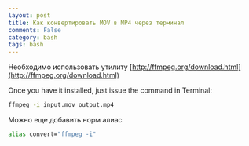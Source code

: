 ```yaml
---
layout: post
title: Как конвертировать MOV в MP4 через терминал
comments: False
category: bash
tags: bash
---
```


Необходимо использовать утилиту [http://ffmpeg.org/download.html](http://ffmpeg.org/download.html)

Once you have it installed, just issue the command in Terminal:

```bash
ffmpeg -i input.mov output.mp4
```

Можно еще добавить норм алиас 

```bash
alias convert="ffmpeg -i"
```





